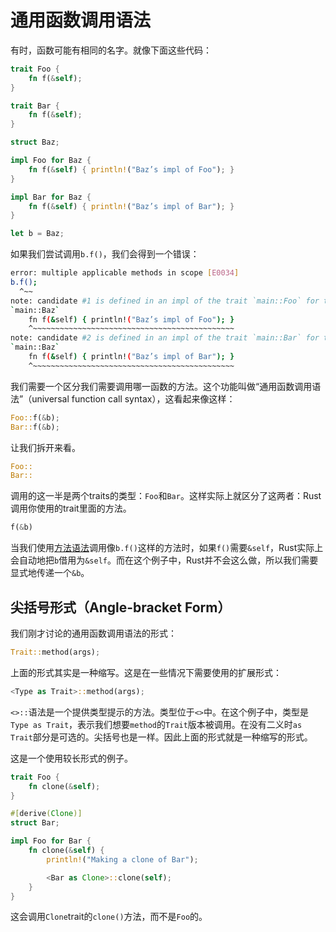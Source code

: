 # 通用函数调用语法
有时，函数可能有相同的名字。就像下面这些代码：

```rust
trait Foo {
    fn f(&self);
}

trait Bar {
    fn f(&self);
}

struct Baz;

impl Foo for Baz {
    fn f(&self) { println!("Baz’s impl of Foo"); }
}

impl Bar for Baz {
    fn f(&self) { println!("Baz’s impl of Bar"); }
}

let b = Baz;
```

如果我们尝试调用`b.f()`，我们会得到一个错误：

```bash
error: multiple applicable methods in scope [E0034]
b.f();
  ^~~
note: candidate #1 is defined in an impl of the trait `main::Foo` for the type
`main::Baz`
    fn f(&self) { println!("Baz’s impl of Foo"); }
    ^~~~~~~~~~~~~~~~~~~~~~~~~~~~~~~~~~~~~~~~~~~~~~
note: candidate #2 is defined in an impl of the trait `main::Bar` for the type
`main::Baz`
    fn f(&self) { println!("Baz’s impl of Bar"); }
    ^~~~~~~~~~~~~~~~~~~~~~~~~~~~~~~~~~~~~~~~~~~~~~
```

我们需要一个区分我们需要调用哪一函数的方法。这个功能叫做“通用函数调用语法”（universal function call syntax），这看起来像这样：

```rust
Foo::f(&b);
Bar::f(&b);
```

让我们拆开来看。

```rust
Foo::
Bar::
```

调用的这一半是两个traits的类型：`Foo`和`Bar`。这样实际上就区分了这两者：Rust调用你使用的trait里面的方法。

```rust
f(&b)
```

当我们使用[方法语法](http://doc.rust-lang.org/nightly/book/method-syntax.html)调用像`b.f()`这样的方法时，如果`f()`需要`&self`，Rust实际上会自动地把`b`借用为`&self`。而在这个例子中，Rust并不会这么做，所以我们需要显式地传递一个`&b`。

## 尖括号形式（Angle-bracket Form）
我们刚才讨论的通用函数调用语法的形式：

```rust
Trait::method(args);
```

上面的形式其实是一种缩写。这是在一些情况下需要使用的扩展形式：

```rust
<Type as Trait>::method(args);
```

`<>::`语法是一个提供类型提示的方法。类型位于`<>`中。在这个例子中，类型是`Type as Trait`，表示我们想要`method`的`Trait`版本被调用。在没有二义时`as Trait`部分是可选的。尖括号也是一样。因此上面的形式就是一种缩写的形式。

这是一个使用较长形式的例子。

```rust
trait Foo {
    fn clone(&self);
}

#[derive(Clone)]
struct Bar;

impl Foo for Bar {
    fn clone(&self) {
        println!("Making a clone of Bar");

        <Bar as Clone>::clone(self);
    }
}
```

这会调用`Clone`trait的`clone()`方法，而不是`Foo`的。
